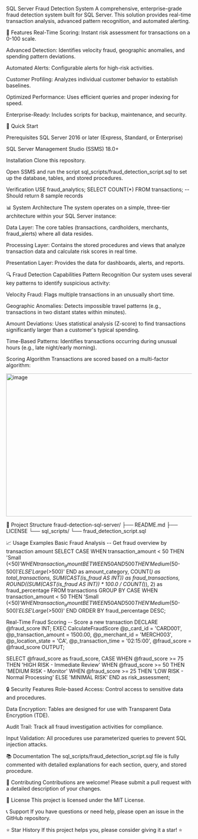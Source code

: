 SQL Server Fraud Detection System
A comprehensive, enterprise-grade fraud detection system built for SQL Server. This solution provides real-time transaction analysis, advanced pattern recognition, and automated alerting.

🎯 Features
Real-Time Scoring: Instant risk assessment for transactions on a 0-100 scale.

Advanced Detection: Identifies velocity fraud, geographic anomalies, and spending pattern deviations.

Automated Alerts: Configurable alerts for high-risk activities.

Customer Profiling: Analyzes individual customer behavior to establish baselines.

Optimized Performance: Uses efficient queries and proper indexing for speed.

Enterprise-Ready: Includes scripts for backup, maintenance, and security.

🚀 Quick Start

Prerequisites
SQL Server 2016 or later (Express, Standard, or Enterprise)

SQL Server Management Studio (SSMS) 18.0+

Installation
Clone this repository.

Open SSMS and run the script sql_scripts/fraud_detection_script.sql to set up the database, tables, and stored procedures.

Verification
USE fraud_analytics;
SELECT COUNT(*) FROM transactions;
-- Should return 8 sample records

📊 System Architecture
The system operates on a simple, three-tier architecture within your SQL Server instance:

Data Layer: The core tables (transactions, cardholders, merchants, fraud_alerts) where all data resides.

Processing Layer: Contains the stored procedures and views that analyze transaction data and calculate risk scores in real time.

Presentation Layer: Provides the data for dashboards, alerts, and reports.

🔍 Fraud Detection Capabilities
Pattern Recognition
Our system uses several key patterns to identify suspicious activity:

Velocity Fraud: Flags multiple transactions in an unusually short time.

Geographic Anomalies: Detects impossible travel patterns (e.g., transactions in two distant states within minutes).

Amount Deviations: Uses statistical analysis (Z-score) to find transactions significantly larger than a customer's typical spending.

Time-Based Patterns: Identifies transactions occurring during unusual hours (e.g., late night/early morning).

Scoring Algorithm
Transactions are scored based on a multi-factor algorithm:

<img width="922" height="388" alt="image" src="https://github.com/user-attachments/assets/682cb3b6-1e8a-4a0c-87ba-8e116b84d668" />

📁 Project Structure
fraud-detection-sql-server/
├── README.md
├── LICENSE
└── sql_scripts/
    └── fraud_detection_script.sql

📈 Usage Examples
Basic Fraud Analysis
-- Get fraud overview by transaction amount
SELECT 
    CASE 
        WHEN transaction_amount < 50 THEN 'Small (<$50)'
        WHEN transaction_amount BETWEEN 50 AND 500 THEN 'Medium ($50-$500)'
        ELSE 'Large (>$500)'
    END as amount_category,
    COUNT(*) as total_transactions,
    SUM(CAST(is_fraud AS INT)) as fraud_transactions,
    ROUND((SUM(CAST(is_fraud AS INT)) * 100.0 / COUNT(*)), 2) as fraud_percentage
FROM transactions
GROUP BY CASE 
    WHEN transaction_amount < 50 THEN 'Small (<$50)'
    WHEN transaction_amount BETWEEN 50 AND 500 THEN 'Medium ($50-$500)'
    ELSE 'Large (>$500)'
END
ORDER BY fraud_percentage DESC;

Real-Time Fraud Scoring
-- Score a new transaction
DECLARE @fraud_score INT;
EXEC CalculateFraudScore 
    @p_card_id = 'CARD001',
    @p_transaction_amount = 1500.00,
    @p_merchant_id = 'MERCH003',
    @p_location_state = 'CA',
    @p_transaction_time = '02:15:00',
    @fraud_score = @fraud_score OUTPUT;

SELECT 
    @fraud_score as fraud_score,
    CASE 
        WHEN @fraud_score >= 75 THEN 'HIGH RISK - Immediate Review'
        WHEN @fraud_score >= 50 THEN 'MEDIUM RISK - Monitor'
        WHEN @fraud_score >= 25 THEN 'LOW RISK - Normal Processing'
        ELSE 'MINIMAL RISK'
    END as risk_assessment;

🔒 Security Features
Role-based Access: Control access to sensitive data and procedures.

Data Encryption: Tables are designed for use with Transparent Data Encryption (TDE).

Audit Trail: Track all fraud investigation activities for compliance.

Input Validation: All procedures use parameterized queries to prevent SQL injection attacks.

📚 Documentation
The sql_scripts/fraud_detection_script.sql file is fully commented with detailed explanations for each section, query, and stored procedure.

🤝 Contributing
Contributions are welcome! Please submit a pull request with a detailed description of your changes.

📄 License
This project is licensed under the MIT License.

📞 Support
If you have questions or need help, please open an issue in the GitHub repository.

⭐ Star History
If this project helps you, please consider giving it a star! ⭐
